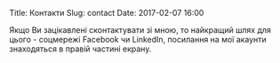 Title: Контакти 
Slug: contact
Date:  2017-02-07 16:00


Якщо Ви зацікавлені сконтактувати зі мною, то найкращий шлях для цього -   соцмережі Facebook чи LinkedIn, посилання на мої акаунти знаходяться в правій частині екрану. 
